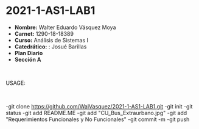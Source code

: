 # 2021-1-AS1-LAB1

- **Nombre:** Walter Eduardo Vásquez Moya
- **Carnet:** 1290-18-18389
- **Curso:** Análisis de Sistemas I
- **Catedrático:** : Josué Barillas
- **Plan Diario**
- **Sección A**

&nbsp;

USAGE:

&nbsp;

-git clone https://github.com/WalVasquez/2021-1-AS1-LAB1.git
-git init
-git status
-git add README.ME
-git add "CU_Bus_Extraurbano.jpg"
-git add "Requerimientos Funcionales y No Funcionales"
-git commit -m 
-git push
 
